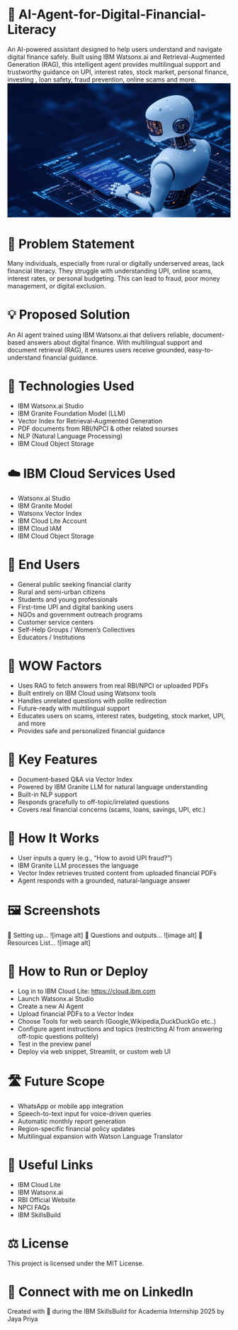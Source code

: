 # 💬 AI-Agent-for-Digital-Financial-Literacy
An AI-powered assistant designed to help users understand and navigate digital finance safely. Built using IBM Watsonx.ai and Retrieval-Augmented Generation (RAG), this intelligent agent provides multilingual support and trustworthy guidance on UPI, interest rates, stock market, personal finance, investing , loan safety, fraud prevention, online scams and more.
![image alt](https://github.com/JayaPriya66/AI-Agent-for-Digital-Financial-Literacy/blob/ef0007fb03e4df56429bc9aa0414004c8064084c/WhatsApp%20Image%202025-08-09%20at%209.55.31%20AM.jpeg)

# 🧩 Problem Statement
Many individuals, especially from rural or digitally underserved areas, lack financial literacy. They struggle with understanding UPI, online scams, interest rates, or personal budgeting. This can lead to fraud, poor money management, or digital exclusion.

# 💡 Proposed Solution
An AI agent trained using IBM Watsonx.ai that delivers reliable, document-based answers about digital finance. With multilingual support and document retrieval (RAG), it ensures users receive grounded, easy-to-understand financial guidance.

# 🧠 Technologies Used
* IBM Watsonx.ai Studio
* IBM Granite Foundation Model (LLM)
* Vector Index for Retrieval-Augmented Generation
* PDF documents from RBI/NPCI & other related sourses
* NLP (Natural Language Processing)
* IBM Cloud Object Storage

# ☁️ IBM Cloud Services Used
* Watsonx.ai Studio
* IBM Granite Model
* Watsonx Vector Index
* IBM Cloud Lite Account
* IBM Cloud IAM
* IBM Cloud Object Storage

# 👥 End Users
* General public seeking financial clarity
* Rural and semi-urban citizens
* Students and young professionals
* First-time UPI and digital banking users
* NGOs and government outreach programs
* Customer service centers
* Self-Help Groups / Women’s Collectives
* Educators / Institutions

# 🌟 WOW Factors
* Uses RAG to fetch answers from real RBI/NPCI or uploaded PDFs
* Built entirely on IBM Cloud using Watsonx tools
* Handles unrelated questions with polite redirection
* Future-ready with multilingual support
* Educates users on scams, interest rates, budgeting, stock market, UPI, and more
* Provides safe and personalized financial guidance

# 🧪 Key Features
* Document-based Q&A via Vector Index
* Powered by IBM Granite LLM for natural language understanding
* Built-in NLP support
* Responds gracefully to off-topic/irrelated questions
* Covers real financial concerns (scams, loans, savings, UPI, etc.)

# 🚀 How It Works
* User inputs a query (e.g., “How to avoid UPI fraud?”)
* IBM Granite LLM processes the language
* Vector Index retrieves trusted content from uploaded financial PDFs
* Agent responds with a grounded, natural-language answer

# 🖼 Screenshots
🔹 Setting up...
![image alt]
🔹 Questions and outputs...
![image alt]
🔹 Resources List...
![image alt]

# 📌 How to Run or Deploy
* Log in to IBM Cloud Lite: https://cloud.ibm.com
* Launch Watsonx.ai Studio
* Create a new AI Agent
* Upload financial PDFs to a Vector Index
* Choose Tools for web search (Google,Wikipedia,DuckDuckGo etc..)
* Configure agent instructions and topics (restricting AI from answering off-topic questions politely)
* Test in the preview panel
* Deploy via web snippet, Streamlit, or custom web UI

# 🛣️ Future Scope
* WhatsApp or mobile app integration
* Speech-to-text input for voice-driven queries
* Automatic monthly report generation
* Region-specific financial policy updates
* Multilingual expansion with Watson Language Translator

# 🔗 Useful Links
* IBM Cloud Lite
* IBM Watsonx.ai
* RBI Official Website
* NPCI FAQs
* IBM SkillsBuild

# ⚖️ License
This project is licensed under the MIT License.

# 🔗 Connect with me on LinkedIn


Created with 💙 during the IBM SkillsBuild for Academia Internship 2025 by Jaya Priya
